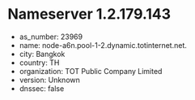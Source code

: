 # Nameserver 1.2.179.143

* as_number: 23969
* name: node-a6n.pool-1-2.dynamic.totinternet.net.
* city: Bangkok
* country: TH
* organization: TOT Public Company Limited
* version: Unknown
* dnssec: false

